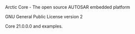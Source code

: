 Arctic Core - The open source AUTOSAR embedded platform


GNU General Public License version 2

Core 21.0.0.0 and examples.
